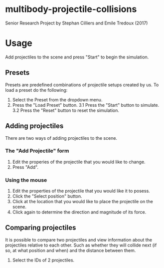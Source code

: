 # multibody-projectile-collisions
Senior Research Project by Stephan Cilliers and Emile Tredoux (2017)

# Usage
Add projectiles to the scene and press "Start" to begin the simulation.

## Presets
Presets are predefined combinations of projectile setups created by us. To load a preset do the following:
1. Select the Preset from the dropdown menu.
2. Press the "Load Preset" button.
3.1 Press the "Start" button to simulate.
3.2 Press the "Reset" button to reset the simulation.

## Adding projectiles
There are two ways of adding projectiles to the scene.
### The "Add Projectile" form
1. Edit the properies of the projectile that you would like to change.
2. Press "Add".

### Using the mouse
1. Edit the properties of the projectile that you would like it to posess.
2. Click the "Select position" button.
3. Click at the location that you would like to place the projectile on the scene.
4. Click again to determine the direction and magnitude of its force.

## Comparing projectiles
It is possible to compare two projectiles and view information about the projectiles relative to each other. 
Such as whether they will collide next (if so, at what position and when) and the distance between them.
1. Select the IDs of 2 projectiles.
